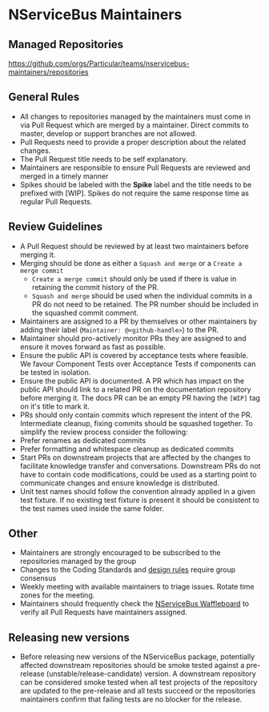 # NServiceBus Maintainers

## Managed Repositories

https://github.com/orgs/Particular/teams/nservicebus-maintainers/repositories


## General Rules

* All changes to repositories managed by the maintainers must come in via Pull Request which are merged by a maintainer. Direct commits to master, develop or support branches are not allowed.
* Pull Requests need to provide a proper description about the related changes.
* The Pull Request title needs to be self explanatory.
* Maintainers are responsible to ensure Pull Requests are reviewed and merged in a timely manner
* Spikes should be labeled with the **Spike** label and the title needs to be prefixed with [WIP]. Spikes do not require the same response time as regular Pull Requests.


## Review Guidelines

* A Pull Request should be reviewed by at least two maintainers before merging it.
* Merging should be done as either a `Squash and merge` or a `Create a merge commit`
  * `Create a merge commit` should only be used if there is value in retaining the commit history of the PR.
  * `Squash and merge` should be used when the individual commits in a PR do not need to be retained. The PR number should be included in the squashed commit comment.
* Maintainers are assigned to a PR by themselves or other maintainers by adding their label (`Maintainer: @<github-handle>`) to the PR.
* Maintainer should pro-actively monitor PRs they are assigned to and ensure it moves forward as fast as possible.
* Ensure the public API is covered by acceptance tests where feasible. We favour Component Tests over Acceptance Tests if components can be tested in isolation.
* Ensure the public API is documented. A PR which has impact on the public API should link to a related PR on the documentation repository before merging it. The docs PR can be an empty PR having the `[WIP]` tag on it's title to mark it.
* PRs should only contain commits which represent the intent of the PR. Intermediate cleanup, fixing commits should be squashed together. To simplify the review process consider the following:
 * Prefer renames as dedicated commits
 * Prefer formatting and whitespace cleanup as dedicated commits
* Start PRs on downstream projects that are affected by the changes to facilitate knowledge transfer and conversations. Downstream PRs do not have to contain code modifications, could be used as a starting point to communicate changes and ensure knowledge is distributed.
* Unit test names should follow the convention already applied in a given test fixture. If no existing test fixture is present it should be consistent to the test names used inside the same folder. 


## Other

* Maintainers are strongly encouraged to be subscribed to the repositories managed by the group
* Changes to the Coding Standards and [design rules](https://github.com/Particular/PlatformDevelopment/tree/master/designprinciples/nservicebus) require group consensus
* Weekly meeting with available maintainers to triage issues. Rotate time zones for the meeting.
* Maintainers should frequently check the [NServiceBus Waffleboard](https://waffle.io/particular/nservicebus) to verify all Pull Requests have maintainers assigned.


## Releasing new versions

* Before releasing new versions of the NServiceBus package, potentially affected downstream repositories should be smoke tested against a pre-release (unstable/release-candidate) version. A downstream repository can be considered smoke tested when all test projects of the repository are updated to the pre-release and all tests succeed or the repositories maintainers confirm that failing tests are no blocker for the release.
